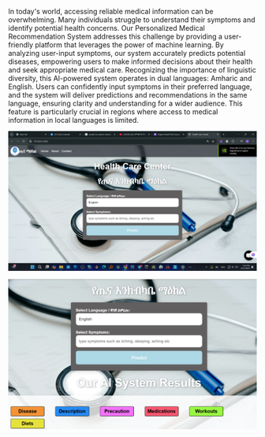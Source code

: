 In today's world, accessing reliable medical information can be overwhelming. Many individuals struggle to understand their symptoms and identify potential health concerns. Our Personalized Medical Recommendation System addresses this challenge by providing a user-friendly platform that leverages the power of machine learning. By analyzing user-input symptoms, our system accurately predicts potential diseases, empowering users to make informed decisions about their health and seek appropriate medical care. Recognizing the importance of linguistic diversity, this AI-powered system operates in dual languages: Amharic and English. Users can confidently input symptoms in their preferred language, and the system will deliver predictions and recommendations in the same language, ensuring clarity and understanding for a wider audience. This feature is particularly crucial in regions where access to medical information in local languages is limited.

![image alt](https://github.com/RoboCoder21/AI-medicine-Recomendation-/blob/e5bd14b8a0140e7407a0149b2586e79307bdf985/Screenshot%202025-02-17%20143639.png)

![image alt](https://github.com/RoboCoder21/AI-medicine-Recomendation-/blob/7d022569cdd9599f579862e04b44f584f7c6598b/Screenshot%202025-02-17%20143713.png)
